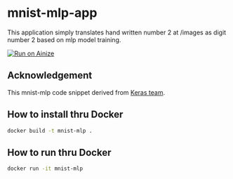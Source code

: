 # mnist-mlp-app
This application simply translates hand written number 2 at /images as digit number 2
based on mlp model training.

[![Run on Ainize](https://ainize.ai/images/run_on_ainize_button.svg)](https://ainize.web.app/redirect?git_repo=https://github.com/benestump/mnist-mlp-app)


## Acknowledgement
This mnist-mlp code snippet derived from [Keras team](https://github.com/keras-team/keras/blob/keras-2/examples/mnist_mlp.py).

## How to install thru Docker
```sh
docker build -t mnist-mlp .
```

## How to run thru Docker
```sh
docker run -it mnist-mlp
```
